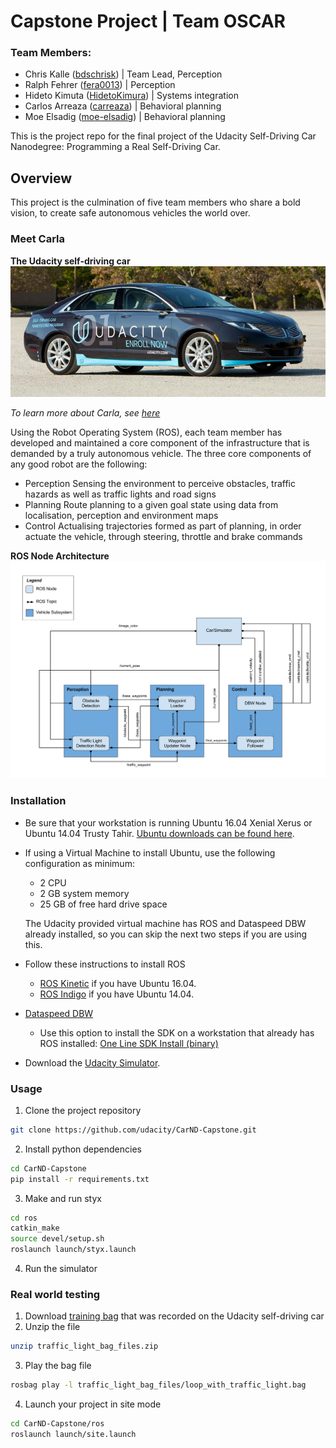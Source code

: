 # Capstone Project | Team OSCAR

### Team Members:
 - Chris Kalle ([bdschrisk](https://github.com/bdschrisk)) | Team Lead, Perception
 - Ralph Fehrer ([fera0013](https://github.com/fera0013)) | Perception
 - Hideto Kimuta ([HidetoKimura](https://github.com/HidetoKimura)) | Systems integration
 - Carlos Arreaza ([carreaza](https://github.com/carreaza)) | Behavioral planning
 - Moe Elsadig ([moe-elsadig](https://github.com/moe-elsadig)) | Behavioral planning


This is the project repo for the final project of the Udacity Self-Driving Car Nanodegree: Programming a Real Self-Driving Car.

## Overview
This project is the culmination of five team members who share a bold vision, to create safe autonomous vehicles the world over.

### Meet Carla
**The Udacity self-driving car**
![Carla](https://github.com/bdschrisk/CarND-Capstone-Project/raw/master/imgs/udacity-carla.jpg)

*To learn more about Carla, see [here](https://medium.com/udacity/how-the-udacity-self-driving-car-works-575365270a40)*

Using the Robot Operating System (ROS), each team member has developed and maintained a core component of the infrastructure that is demanded by a truly autonomous vehicle.
The three core components of any good robot are the following:
 -  Perception
    Sensing the environment to perceive obstacles, traffic hazards as well as traffic lights and road signs
 -  Planning
    Route planning to a given goal state using data from localisation, perception and environment maps
 -  Control
    Actualising trajectories formed as part of planning, in order actuate the vehicle, through steering, throttle and brake commands


**ROS Node Architecture**
![Node architecture](https://github.com/bdschrisk/CarND-Capstone-Project/raw/master/docs/final-project-ros-graph-v2.png)


### Installation 

* Be sure that your workstation is running Ubuntu 16.04 Xenial Xerus or Ubuntu 14.04 Trusty Tahir. [Ubuntu downloads can be found here](https://www.ubuntu.com/download/desktop). 
* If using a Virtual Machine to install Ubuntu, use the following configuration as minimum:
  * 2 CPU
  * 2 GB system memory
  * 25 GB of free hard drive space
  
  The Udacity provided virtual machine has ROS and Dataspeed DBW already installed, so you can skip the next two steps if you are using this.

* Follow these instructions to install ROS
  * [ROS Kinetic](http://wiki.ros.org/kinetic/Installation/Ubuntu) if you have Ubuntu 16.04.
  * [ROS Indigo](http://wiki.ros.org/indigo/Installation/Ubuntu) if you have Ubuntu 14.04.
* [Dataspeed DBW](https://bitbucket.org/DataspeedInc/dbw_mkz_ros)
  * Use this option to install the SDK on a workstation that already has ROS installed: [One Line SDK Install (binary)](https://bitbucket.org/DataspeedInc/dbw_mkz_ros/src/81e63fcc335d7b64139d7482017d6a97b405e250/ROS_SETUP.md?fileviewer=file-view-default)
* Download the [Udacity Simulator](https://github.com/udacity/CarND-Capstone/releases/tag/v1.2).

### Usage

1. Clone the project repository
```bash
git clone https://github.com/udacity/CarND-Capstone.git
```

2. Install python dependencies
```bash
cd CarND-Capstone
pip install -r requirements.txt
```
3. Make and run styx
```bash
cd ros
catkin_make
source devel/setup.sh
roslaunch launch/styx.launch
```
4. Run the simulator

### Real world testing
1. Download [training bag](https://drive.google.com/file/d/0B2_h37bMVw3iYkdJTlRSUlJIamM/view?usp=sharing) that was recorded on the Udacity self-driving car
2. Unzip the file
```bash
unzip traffic_light_bag_files.zip
```
3. Play the bag file
```bash
rosbag play -l traffic_light_bag_files/loop_with_traffic_light.bag
```
4. Launch your project in site mode
```bash
cd CarND-Capstone/ros
roslaunch launch/site.launch
```

